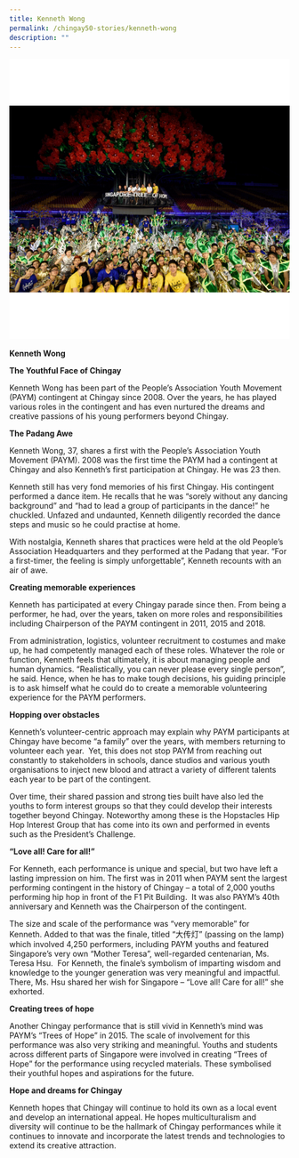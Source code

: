 ```yaml
---
title: Kenneth Wong
permalink: /chingay50-stories/kenneth-wong
description: ""
---
```

![Kenneth Wong](/images/Chingay50%20Stories/Kenneth.png)

**Kenneth Wong**



**The Youthful Face of Chingay**

Kenneth Wong has been part of the People’s Association Youth Movement (PAYM) contingent at Chingay since 2008. Over the years, he has played various roles in the contingent and has even nurtured the dreams and creative passions of his young performers beyond Chingay.

**The Padang Awe**

Kenneth Wong, 37, shares a first with the People’s Association Youth Movement (PAYM). 2008 was the first time the PAYM had a contingent at Chingay and also Kenneth’s first participation at Chingay. He was 23 then. 

Kenneth still has very fond memories of his first Chingay. His contingent performed a dance item. He recalls that he was “sorely without any dancing background” and “had to lead a group of participants in the dance!” he chuckled. Unfazed and undaunted, Kenneth diligently recorded the dance steps and music so he could practise at home. 

With nostalgia, Kenneth shares that practices were held at the old People’s Association Headquarters and they performed at the Padang that year. “For a first-timer, the feeling is simply unforgettable”, Kenneth recounts with an air of awe.

**Creating memorable experiences**

Kenneth has participated at every Chingay parade since then. From being a performer, he had, over the years, taken on more roles and responsibilities including Chairperson of the PAYM contingent in 2011, 2015 and 2018. 

From administration, logistics, volunteer recruitment to costumes and make up, he had competently managed each of these roles. Whatever the role or function, Kenneth feels that ultimately, it is about managing people and human dynamics. “Realistically, you can never please every single person”, he said. Hence, when he has to make tough decisions, his guiding principle is to ask himself what he could do to create a memorable volunteering experience for the PAYM performers.

**Hopping over obstacles**

Kenneth’s volunteer-centric approach may explain why PAYM participants at Chingay have become “a family” over the years, with members returning to volunteer each year.  Yet, this does not stop PAYM from reaching out constantly to stakeholders in schools, dance studios and various youth organisations to inject new blood and attract a variety of different talents each year to be part of the contingent.

Over time, their shared passion and strong ties built have also led the youths to form interest groups so that they could develop their interests together beyond Chingay. Noteworthy among these is the Hopstacles Hip Hop Interest Group that has come into its own and performed in events such as the President’s Challenge.

**“Love all! Care for all!”**

For Kenneth, each performance is unique and special, but two have left a lasting impression on him. The first was in 2011 when PAYM sent the largest performing contingent in the history of Chingay – a total of 2,000 youths performing hip hop in front of the F1 Pit Building.  It was also PAYM’s 40th anniversary and Kenneth was the Chairperson of the contingent.

The size and scale of the performance was “very memorable” for Kenneth. Added to that was the finale, titled “大传灯” (passing on the lamp) which involved 4,250 performers, including PAYM youths and featured Singapore’s very own “Mother Teresa”, well-regarded centenarian, Ms. Teresa Hsu.  For Kenneth, the finale’s symbolism of imparting wisdom and knowledge to the younger generation was very meaningful and impactful. There, Ms. Hsu shared her wish for Singapore – “Love all! Care for all!” she exhorted.

**Creating trees of hope**

Another Chingay performance that is still vivid in Kenneth’s mind was PAYM’s “Trees of Hope” in 2015. The scale of involvement for this performance was also very striking and meaningful. Youths and students across different parts of Singapore were involved in creating “Trees of Hope” for the performance using recycled materials. These symbolised their youthful hopes and aspirations for the future.

**Hope and dreams for Chingay**

Kenneth hopes that Chingay will continue to hold its own as a local event and develop an international appeal. He hopes multiculturalism and diversity will continue to be the hallmark of Chingay performances while it continues to innovate and incorporate the latest trends and technologies to extend its creative attraction.